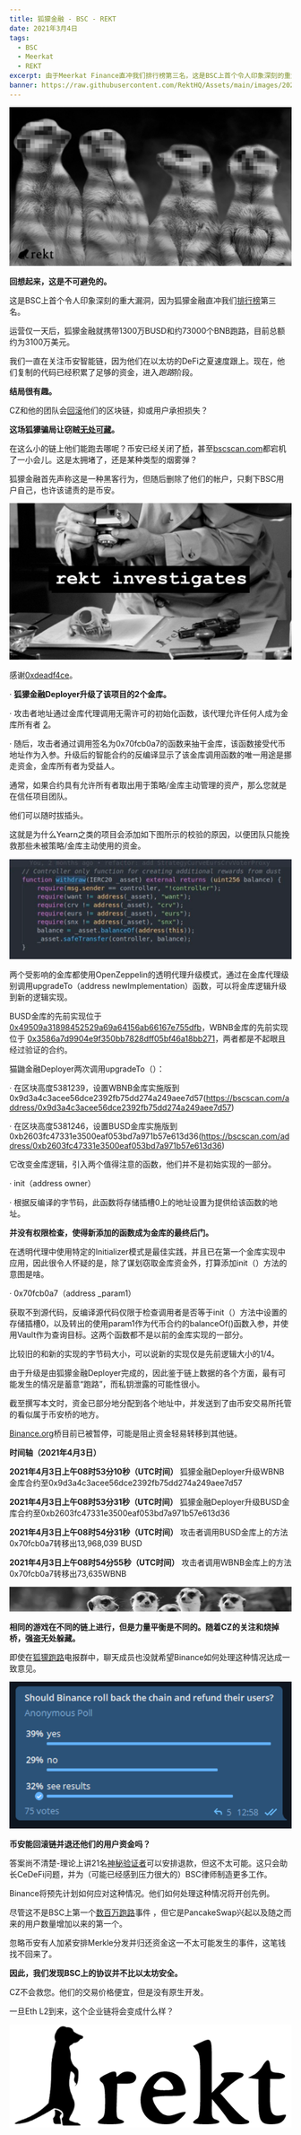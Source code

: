 ```yaml
---
title: 狐獴金融 - BSC - REKT
date: 2021年3月4日
tags:
  - BSC
  - Meerkat
  - REKT
excerpt: 由于Meerkat Finance直冲我们排行榜第三名，这是BSC上首个令人印象深刻的重大漏洞。CZ和他的团队会回滚他们的区块链，抑或用户承担损失？这场狐獴骗局让窃贼无处可藏。
banner: https://raw.githubusercontent.com/RektHQ/Assets/main/images/2021/03/mf-header.png
---
```


![](https://raw.githubusercontent.com/RektHQ/Assets/main/images/2021/03/mf-header.png)

**回想起来，这是不可避免的。**

这是BSC上首个令人印象深刻的重大漏洞，因为狐獴金融直冲我们[排行榜](https://rekt.eth.link/leaderboard/)第三名。

运营仅一天后，狐獴金融就携带1300万BUSD和约73000个BNB跑路，目前总额约为3100万美元。

我们一直在关注币安智能链，因为他们在以太坊的DeFi之夏速度跟上。现在，他们复制的代码已经积累了足够的资金，进入*跑路*阶段。

**结局很有趣。**

CZ和他的团队会[回滚](https://twitter.com/cz_binance/status/1125996194734399488?ref_src=twsrc%5Etfw%7Ctwcamp%5Etweetembed%7Ctwterm%5E1125996194734399488%7Ctwgr%5E%7Ctwcon%5Es1_c10&ref_url=https%3A%2F%2Fwww.coindesk.com%2Fbinance-may-consider-bitcoin-rollback-following-40-million-hack)他们的区块链，抑或用户承担损失？

**这场狐獴骗局让窃贼[无处可藏](https://www.youtube.com/watch?v=58UD3jU86pY)。**

在这么小的链上他们能跑去哪呢？币安已经关闭了[桥](https://twitter.com/madcapslaugh/status/1367448466453106693?s=20)，甚至[bscscan.com](https://bscscan.com/)都宕机了一小会儿。这是太拥堵了，还是某种类型的烟雾弹？

狐獴金融首先声称这是一种黑客行为，但随后删除了他们的帐户，只剩下BSC用户自己，也许该谴责的是币安。

![](https://raw.githubusercontent.com/RektHQ/Assets/main/images/2021/03/mf-investigate.png)

感谢[0xdeadf4ce](https://twitter.com/0xdeadf4ce)。

· **狐獴金融Deployer升级了该项目的2个金库。**

· 攻击者地址通过金库代理调用无需许可的初始化函数，该代理允许任何人成为金库所有者 [2](https://bscscan.com/tx/0xfcf48681e382e9f9cc1d6a64ff30487306f6b869924c6594075fcc86b3b21f5d)。

· 随后，攻击者通过调用签名为0x70fcb0a7的函数来抽干金库，该函数接受代币地址作为入参。升级后的智能合约的反编译显示了该金库调用函数的唯一用途是挪走资金，金库所有者为受益人。

通常，如果合约具有允许所有者取出用于策略/金库主动管理的资产，那么您就是在信任项目团队。

他们可以随时拔插头。

这就是为什么Yearn之类的项目会添加如下图所示的校验的原因，以便团队只能挽救那些未被策略/金库主动使用的资金。

![](https://raw.githubusercontent.com/RektHQ/Assets/main/images/2021/03/mf-code.png)

两个受影响的金库都使用OpenZeppelin的透明代理升级模式，通过在金库代理级别调用upgradeTo（address newImplementation）函数，可以将金库逻辑升级到新的逻辑实现。

BUSD金库的先前实现位于[0x49509a31898452529a69a64156ab66167e755dfb](https://bscscan.com/address/0x49509a31898452529a69a64156ab66167e755dfb)，WBNB金库的先前实现位于 [0x3586a7d9904e9f350bb7828dff05bf46a18bb271](https://bscscan.com/address/0x3586a7d9904e9f350bb7828dff05bf46a18bb271)，两者都是不起眼且经过验证的合约。

猫鼬金融Deployer两次调用upgradeTo（）：

· 在区块高度5381239，设置WBNB金库实施版到0x9d3a4c3acee56dce2392fb75dd274a249aee7d57(https://bscscan.com/address/0x9d3a4c3acee56dce2392fb75dd274a249aee7d57)

· 在区块高度5381246，设置BUSD金库实施版到0xb2603fc47331e3500eaf053bd7a971b57e613d36(https://bscscan.com/address/0xb2603fc47331e3500eaf053bd7a971b57e613d36)

它改变金库逻辑，引入两个值得注意的函数，他们并不是初始实现的一部分。

· init（address owner）

· 根据反编译的字节码，此函数将存储插槽0上的地址设置为提供给该函数的地址。

**并没有权限检查，使得新添加的函数成为金库的最终后门。**

在透明代理中使用特定的Initializer模式是最佳实践，并且已在第一个金库实现中应用，因此很令人怀疑的是，除了谋划窃取金库资金外，打算添加init（）方法的意图是啥。

· 0x70fcb0a7（address _param1）

获取不到源代码，反编译源代码仅限于检查调用者是否等于init（）方法中设置的存储插槽0，以及转出的使用param1作为代币合约的balanceOf()函数入参，并使用Vault作为查询目标。这两个函数都不是以前的金库实现的一部分。

比较旧的和新的实现的字节码大小，可以说新的实现仅是先前逻辑大小的1/4。

由于升级是由狐獴金融Deployer完成的，因此鉴于链上数据的各个方面，最有可能发生的情况是蓄意“跑路”，而私钥泄露的可能性很小。

截至撰写本文时，资金已部分地分配到各个地址中，并发送到了由币安交易所托管的看似属于币安桥的地方。

[Binance.org](http://binance.org/)桥目前已被暂停，可能是阻止资金轻易转移到其他链。

**时间轴（2021年4月3日）**

**2021年4月3日上午08时53分10秒（UTC时间）** 狐獴金融Deployer升级WBNB金库合约至0x9d3a4c3acee56dce2392fb75dd274a249aee7d57

**2021年4月3日上午08时53分31秒（UTC时间）** 狐獴金融Deployer升级BUSD金库合约至0xb2603fc47331e3500eaf053bd7a971b57e613d36

**2021年4月3日上午08时54分31秒（UTC时间）** 攻击者调用BUSD金库上的方法0x70fcb0a7转移出13,968,039 BUSD

**2021年4月3日上午08时54分55秒（UTC时间）** 攻击者调用WBNB金库上的方法0x70fcb0a7转移出73,635WBNB

![](https://raw.githubusercontent.com/RektHQ/Assets/main/images/2021/03/mf-linebreak.png)

**相同的游戏在不同的链上进行，但是力量平衡是不同的。随着CZ的关注和烧掉桥，强盗无处躲藏。**

即使在[狐獴跑路](https://t.me/Meerkat_Rugpull)电报群中，聊天成员也没就希望Binance如何处理这种情况达成一致意见。

![](https://raw.githubusercontent.com/RektHQ/Assets/main/images/2021/03/mf-poll.png)

**币安能回滚链并退还他们的用户资金吗？**

答案尚不清楚-理论上讲21名[神秘验证者](https://docs.binance.org/smart-chain/validator/guideline.html)可以安排退款，但这不太可能。这只会助长CeDeFi问题，并为（可能已经感到压力很大的）BSC律师制造更多工作。

Binance将预先计划如何应对这种情况。他们如何处理这种情况将开创先例。

尽管这不是BSC上第一个[数百万跑路](https://twitter.com/news_of_bsc/status/1354880400984739842?s=20)事件 ，但它是PancakeSwap兴起以及随之而来的用户数量增加以来的第一个。

忽略币安有人加紧安排Merkle分发并归还资金这一不太可能发生的事件，这笔钱找不回来了。

**因此，我们发现BSC上的协议并不比以太坊安全。**

CZ不会救您。他们的交易价格便宜，但是没有原生开发。

一旦Eth L2到来，这个企业链将会变成什么样？

![](https://raw.githubusercontent.com/RektHQ/Assets/main/images/2021/03/mf-rektkat.png)
